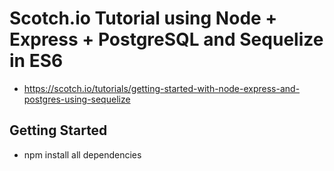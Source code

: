 # Scotch.io Tutorial using Node + Express + PostgreSQL and Sequelize in ES6
- https://scotch.io/tutorials/getting-started-with-node-express-and-postgres-using-sequelize

## Getting Started
- npm install all dependencies
